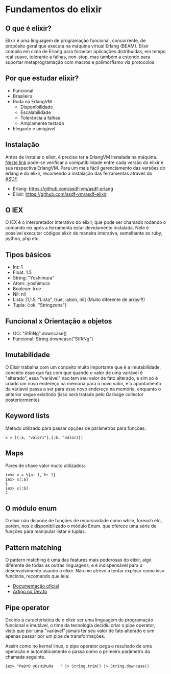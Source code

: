 # Fundamentos do elixir
## O que é elixir?
Elixir é uma linguagem de programação funcional, concorrente, de propósito geral que executa na máquina virtual Erlang (BEAM). Elixir compila em cima de Erlang para fornecer aplicações distribuídas, em tempo real suave, tolerante a falhas, non-stop, mas também a estende para suportar metaprogramação com macros e polimorfismo via protocolos.

## Por que estudar elixir?
- Funcional
- Brasileira
- Roda na ErlangVM
    - Disponibilidade
    - Escalabilidade
    - Tolerância a falhas
    - Amplamente testada
- Elegante e amigável

## Instalação
Antes de instalar o elixir, é preciso ter a ErlangVM instalada na máquina. [Neste link](https://hexdocs.pm/elixir/compatibility-and-deprecations.html#compatibility-between-elixir-and-erlang-otp) pode-se verificar a compatibilidade entre cada
versão do elixir e sua respectiva ErlangVM.
Para um mais fácil gerenciamento das versões do erlang e do elixir, recomendo a instalação das ferramentas através do [ASDF](https://asdf-vm.com/).
- Erlang: https://github.com/asdf-vm/asdf-erlang
- Elixir: https://github.com/asdf-vm/asdf-elixir

## O IEX
O IEX é o interpretador interativo do elixir, que pode ser chamado rodando o comando iex após a ferramenta estar devidamente instalada. Nele é possível executar códigos elixir de maneira interativa, semelhante ao ruby, python, php etc.

## Tipos básicos
- Int: 1
- Float: 1.5
- String: "Yoshimura"
- Atom: :yoshimura
- Boolean: true
- Nil: nil
- Lista: [1,1.5, "Lista", true, :atom, nil] (Muito diferente de array!!!)
- Tupla: {:ok, "Stringzona"}

## Funcional x Orientação a objetos
- OO: "StRiNg".downcase()
- Funcional: String.downcase("StRiNg")

## Imutabilidade
O Elixir trabalha com um conceito muito importante que é a imutabilidade, conceito esse que faz com que quando o valor de uma variável é "alterado",
essa "variável" nao tem seu valor de fato alterado, e sim só é criado um
novo endereço na memória para o novo valor, e o apontamento da variável passa a ser para esse novo endereço na memória, enquanto o anterior segue existindo (isso será tratado pelo Garbage collector posteriormente).

## Keyword lists
Método utilizado para passar opções de parâmetros para funções:
```
x = [{:a, "valor1"},{:b, "valor2}]
```

## Maps
Pares de chave valor muito utilizados:
```
iex> x = %{a: 1, b: 2}
iex> x[:a]
1
iex> x[:b]
2
```

## O módulo enum
O elixir não dispoõe de funções de recursividade como while, foreach etc, porém, nos é disponibilizado o módulo Enum. que oferece uma série de funções para manipular listar e tuplas.

## Pattern matching
O pattern matching é uma das features mais poderosas do elixir, algo diferente de todas as outras linguagens, e é indispensável para o desenvolvimento usando o elixir.
Não me atrevo a tentar explicar como isso funciona, recomendo que leia:
- [Documentação oficial](https://elixirschool.com/pt/lessons/basics/pattern_matching)
- [Artigo no Dev.to](https://dev.to/trybe/uma-introducao-ao-pattern-matching-2hl4)

## Pipe operator
Decido à característica de o elixir ser uma linguagem de programação funcional e imutável, o time da tecnologia decidiu criar o 
pipe operator, visto que por uma "variável" jamais ter seu valor de fato alterado e sim apenas passar por um pipe de transformações.

Assim como no kernel linux, o pipe operator pega o resultado de uma operação e automáticamente o passa como o primeiro parâmetro da chamada seguinte.
```
iex> "PeDrO yOsHiMuRa   " |> String.trim() |> String.downcase()
```

